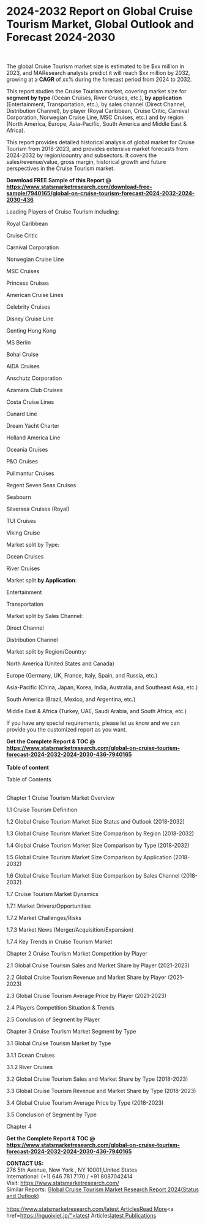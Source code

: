 <h1>2024-2032 Report on Global Cruise Tourism Market, Global Outlook and Forecast 2024-2030</h1><br/><p>The global Cruise Tourism market size is estimated to be $xx million in 2023, and MAResearch analysts predict it will reach $xx million by 2032, growing at a <strong>CAGR</strong> of xx% during the forecast period from 2024 to 2032.</p><p>This report studies the Cruise Tourism market, covering market size for <strong>segment by type</strong> (Ocean Cruises, River Cruises, etc.), <strong>by application</strong> (Entertainment, Transportation, etc.), by sales channel (Direct Channel, Distribution Channel), by player (Royal Caribbean, Cruise Critic, Carnival Corporation, Norwegian Cruise Line, MSC Cruises, etc.) and by region (North America, Europe, Asia-Pacific, South America and Middle East & Africa).</p><p>This report provides detailed historical analysis of global market for Cruise Tourism from 2018-2023, and provides extensive market forecasts from 2024-2032 by region/country and subsectors. It covers the sales/revenue/value, gross margin, historical growth and future perspectives in the Cruise Tourism market.</p><p><strong>Download FREE Sample of this Report @ <a href="https://www.statsmarketresearch.com/download-free-sample/7940165/global-on-cruise-tourism-forecast-2024-2032-2024-2030-436">https://www.statsmarketresearch.com/download-free-sample/7940165/global-on-cruise-tourism-forecast-2024-2032-2024-2030-436</a></strong></p><p>Leading Players of Cruise Tourism including:</p><p>Royal Caribbean</p><p>Cruise Critic</p><p>Carnival Corporation</p><p>Norwegian Cruise Line</p><p>MSC Cruises</p><p>Princess Cruises</p><p>American Cruise Lines</p><p>Celebrity Cruises</p><p>Disney Cruise Line</p><p>Genting Hong Kong</p><p>MS Berlin</p><p>Bohai Cruise</p><p>AIDA Cruises</p><p>Anschutz Corporation</p><p>Azamara Club Cruises</p><p>Costa Cruise Lines</p><p>Cunard Line</p><p>Dream Yacht Charter</p><p>Holland America Line</p><p>Oceania Cruises</p><p>P&O Cruises</p><p>Pullmantur Cruises</p><p>Regent Seven Seas Cruises</p><p>Seabourn</p><p>Silversea Cruises (Royal)</p><p>TUI Cruises</p><p>Viking Cruise</p><p>Market split by Type:</p><p>Ocean Cruises</p><p>River Cruises</p><p>Market split <strong>by Application</strong>:</p><p>Entertainment</p><p>Transportation</p><p>Market split by Sales Channel:</p><p>Direct Channel</p><p>Distribution Channel</p><p>Market split by Region/Country:</p><p>North America (United States and Canada)</p><p>Europe (Germany, UK, France, Italy, Spain, and Russia, etc.)</p><p>Asia-Pacific (China, Japan, Korea, India, Australia, and Southeast Asia, etc.)</p><p>South America (Brazil, Mexico, and Argentina, etc.)</p><p>Middle East & Africa (Turkey, UAE, Saudi Arabia, and South Africa, etc.)</p><p>If you have any special requirements, please let us know and we can provide you the customized report as you want.</p><div><b>Get the Complete Report & TOC @ <a href="https://www.statsmarketresearch.com/global-on-cruise-tourism-forecast-2024-2032-2024-2030-436-7940165">https://www.statsmarketresearch.com/global-on-cruise-tourism-forecast-2024-2032-2024-2030-436-7940165</a></b></div><br><b>Table of content</b><p>Table of Contents<br />
 
 <br />
 
 Chapter 1 Cruise Tourism Market Overview<br />
 
  1.1 Cruise Tourism Definition<br />
 
  1.2 Global Cruise Tourism Market Size Status and Outlook (2018-2032)<br />
 
  1.3 Global Cruise Tourism Market Size Comparison by Region (2018-2032)<br />
 
  1.4 Global Cruise Tourism Market Size Comparison by Type (2018-2032)<br />
 
  1.5 Global Cruise Tourism Market Size Comparison by Application (2018-2032)<br />
 
  1.6 Global Cruise Tourism Market Size Comparison by Sales Channel (2018-2032)<br />
 
  1.7 Cruise Tourism Market Dynamics<br />
 
  1.7.1 Market Drivers/Opportunities<br />
 
  1.7.2 Market Challenges/Risks<br />
 
  1.7.3 Market News (Merger/Acquisition/Expansion)<br />
 
  1.7.4 Key Trends in Cruise Tourism Market<br />
 
 Chapter 2 Cruise Tourism Market Competition by Player<br />
 
  2.1 Global Cruise Tourism Sales and Market Share by Player (2021-2023)<br />
 
  2.2 Global Cruise Tourism Revenue and Market Share by Player (2021-2023)<br />
 
  2.3 Global Cruise Tourism Average Price by Player (2021-2023)<br />
 
  2.4 Players Competition Situation & Trends<br />
 
  2.5 Conclusion of Segment by Player<br />
 
 Chapter 3 Cruise Tourism Market Segment by Type<br />
 
  3.1 Global Cruise Tourism Market by Type<br />
 
  3.1.1 Ocean Cruises<br />
 
  3.1.2 River Cruises<br />
 
  3.2 Global Cruise Tourism Sales and Market Share by Type (2018-2023)<br />
 
  3.3 Global Cruise Tourism Revenue and Market Share by Type (2018-2023)<br />
 
  3.4 Global Cruise Tourism Average Price by Type (2018-2023)<br />
 
  3.5 Conclusion of Segment by Type<br />
 
 Chapter 4 <br><div><b>Get the Complete Report & TOC @ <a href="https://www.statsmarketresearch.com/global-on-cruise-tourism-forecast-2024-2032-2024-2030-436-7940165">https://www.statsmarketresearch.com/global-on-cruise-tourism-forecast-2024-2032-2024-2030-436-7940165</a></b></div></p> <b>CONTACT US:</b><br>276 5th Avenue, New York , NY 10001,United States<br>International: (+1) 646 781 7170 / +91 8087042414<br>Visit: <a href="https://www.statsmarketresearch.com/">https://www.statsmarketresearch.com/</a><br>Similar Reports: <a href="https://www.statsmarketresearch.com/global-on-cruise-tourism-forecast-2024-2032-2024-2030-436-7940165">Global Cruise Tourism Market Research Report 2024(Status and Outlook)</a><br/><br/><a href="https://gyeongbokgung.com">https://www.statsmarketresearch.com/</a><a href="https://hallyeomaritime.com">latest Articles</a><a href="https://jingwansa.com">Read More</a><a href=https://nguoiviet.jp/">latest Articles</a><a href="https://www.intelmarketresearch.com/">latest Publications</a>